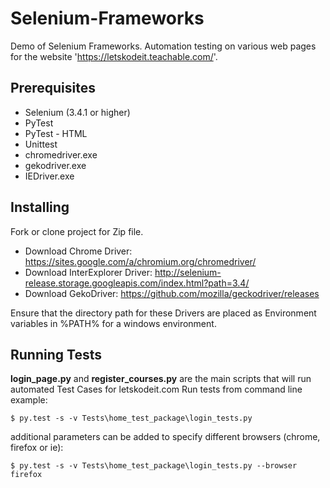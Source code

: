 # Selenium-Frameworks
Demo of Selenium Frameworks. Automation testing on various web pages for the website 'https://letskodeit.teachable.com/'.
## Prerequisites
* Selenium (3.4.1 or higher)
* PyTest 
* PyTest - HTML
* Unittest
* chromedriver.exe
* gekodriver.exe
* IEDriver.exe
## Installing
Fork or clone project for Zip file. 
* Download Chrome Driver: https://sites.google.com/a/chromium.org/chromedriver/
* Download InterExplorer Driver: http://selenium-release.storage.googleapis.com/index.html?path=3.4/
* Download GekoDriver: https://github.com/mozilla/geckodriver/releases

Ensure that the directory path for these Drivers are placed as Environment variables in %PATH% for a windows environment.

## Running Tests 
__login_page.py__ and __register_courses.py__ are the main scripts that will run automated Test Cases for letskodeit.com
Run tests from command line example:

```
$ py.test -s -v Tests\home_test_package\login_tests.py
```
additional parameters can be added to specify different browsers (chrome, firefox or ie):
```
$ py.test -s -v Tests\home_test_package\login_tests.py --browser firefox
```
